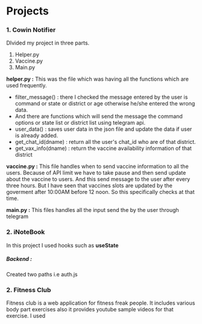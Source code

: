 # Projects



### 1. Cowin Notifier

DIvided my project in three parts.
1. Helper.py
2. Vaccine.py
3. Main.py

**helper.py :** This was the file which was having all the functions which are used frequently.
* filter_message() : there I checked the message entered by the user is command or state or district or age otherwise he/she entered the wrong data.
* And there are functions which will send the message the command options or state list or district list using telegram api. 
* user_data() : saves user data in the json file and update the data if user is already added.
* get_chat_id(dname) : return all the user's chat_id who are of that district.
* get_vax_info(dname) : return the vaccine availability information of that district

**vaccine.py :** This file handles when to send vaccine information to all the users. Because of API limit we have to take pause and then send update about the vaccine to users.
And this send message to the user after every three hours. But I have seen that vaccines slots are updated by the goverment after 10:00AM before 12 noon. So this specifically checks at that time.

**main.py :** This files handles all the input send the by the user through telegram



### 2. iNoteBook

In this project I used hooks such as **useState**

##### Backend :
Created two paths i.e  auth.js




### 2. Fitness Club
Fitness club is a web application for fitness freak people. It includes various body part exercises also it provides youtube sample videos for that exercise. I used 